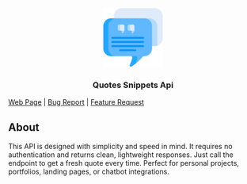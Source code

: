 <br />
<p align="center">
  <img src="https://raw.githubusercontent.com/Elcapitanoe/quotes-snippets-api/main/public/quotes.png" width="120px" />  
  <h3 align="center">Quotes Snippets Api</h3>  
  
  <a href="https://quotes.domiadi.com">Web Page</a>
  |
  <a href="https://github.com/Elcapitanoe/quotes-snippets-api/issues">Bug Report</a>
  |
  <a href="https://github.com/Elcapitanoe/quotes-snippets-api/issues">Feature Request</a>
</p>

## About
This API is designed with simplicity and speed in mind. It requires no authentication and returns clean, lightweight responses. Just call the endpoint to get a fresh quote every time. Perfect for personal projects, portfolios, landing pages, or chatbot integrations.  
